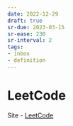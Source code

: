 ```yaml
---
date: 2022-12-29
draft: true
sr-due: 2023-03-15
sr-ease: 230
sr-interval: 2
tags:
- inbox
- definition
---
```


# LeetCode

Site - [LeetCode](https://leetcode.com/)